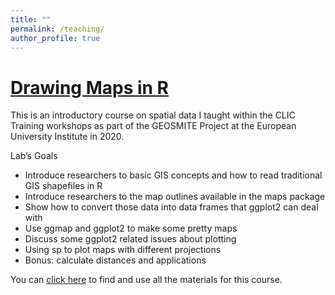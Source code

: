 ```yaml
---
title: ""
permalink: /teaching/
author_profile: true
---
```




# [Drawing Maps in R](https://github.com/marespadafor/drawingmaps)

This is an introductory course on spatial data I taught within the CLIC Training workshops as part of the GEOSMITE Project at the European University Institute in 2020.

 Lab’s Goals
- Introduce researchers to basic GIS concepts and how to read traditional GIS shapefiles in R
- Introduce researchers to the map outlines available in the maps package
- Show how to convert those data into data frames that ggplot2 can deal with
- Use ggmap and ggplot2 to make some pretty maps
- Discuss some ggplot2 related issues about plotting
- Using sp to plot maps with different projections
- Bonus: calculate distances and applications

You can [click here](https://github.com/marespadafor/drawingmaps) to find and use all the materials for this course.
